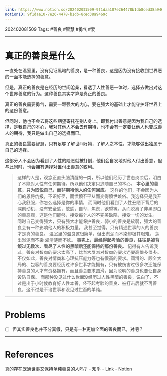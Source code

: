 ```yaml
---
link: https://www.notion.so/202402081509-9f1daa107e264478b1db8ced38a9469c
notionID: 9f1daa10-7e26-4478-b1db-8ced38a9469c
---
```

202402081509
Tags: #善良 #智慧 #勇气 #爱 

--- 
# 真正的善良是什么

一直处在温室里，没有见证黑暗的善良，是一种善良，这是因为没有接收到世界恶的一面本能选择的善意。

但是，真正的善良是在经历的世间沧桑，看透了人性善恶一体时，选择去做出对这个世界善意的行为。这种善良其实才算是真正的善良。

真正的善良需要勇气，需要一颗强大的内心，要在强大的基础上才能守护好世界上的这份善意。

但同时，他也不会去将这些期望寄托在别人身上。即我付出善意是因为我自己的选择，是我自己的本心，我对其他人不会去有期待，也不会有一定要让他人也变成善人的期待，我只是做出自己的选择而已。

真正的善良需要智慧，只有足够了解世间万物，了解人之本性，才能够做出独属于自己的选择。

这部分人不会因为看到了人性的险恶就被打倒，他们会自发地对他人付出善意，但与此同时，也会拥有选择对谁付出善意的权利。

> 这样的人是，观念正直头脑清醒的一类，所以他们经历了世态炎凉后，明白了不能对人性有任何期待。所以他们决定只追随自己的本心。
> **本心里的善意，只为取悦自己，而非期待他人的任何回应。**
> 这样的他们，不会因为人们的恩将仇报，不识好歹，而愤愤不平从而变得愤世嫉俗。我选择只是我开心我舒服，你怎么选择是你的事情。
> 而同时他们看到了人性丑陋下背后的深刻动机，没有安全感，敏感，自卑，焦虑，欲望等。从而脱离了非黑即白的善恶观，这是他们能够，接受每个人的不完美缺陷，接受一切的发生。
> 同时自己变得强大，只有强大才能保护善良，弱小的善良是软弱，强大的善良会有一种影响他人的积极力量。
> 我甚至觉得，只有精通世事的人的善良才是真的善良。
> 温室里的温良这很简单，但出淤泥而不染却极其艰难。
> 莲出淤泥而不染 濯清涟而不妖。
> **事实上，最经得起考验的善良，往往是被背叛过无数次、看尽了人性的黑暗后还能保持的那份善良。**
> 记得有人告诉我过，善良对智商的要求太高了，比当大反派对智商的要求还要高很多很多。不仅如此，善良对情商和心理抗压能力等也有很高的要求。圆滑的、顾全大局的、包容的善良要经历过许多世事才能拥有，只有被伤害过很多次还能保持善良的人才有资格拥有，而且善良要求圆滑，因为聪明的善良也要让自身设防自保。
> 而那种没见过什么世面没经历过人性黑暗的善良，说白了，不过是出于小时候教育好人性本善，经不起考验的善良、被打击后就不再善良，这不过是不谙世事和没见过世面的单纯。

---
# Problems

- [ ] 但其实善良也并不分真假，只是有一种更加全面的善良而已，对吧？

---
# References

真的存在既通世事又保持单纯善良的人吗？ - 知乎 - [Link](https://www.zhihu.com/question/449478590/answer/3389304678) - [Notion](https://www.notion.so/9e74a19a9ce7405baf75c7eca2e4e1f8?pvs=4)